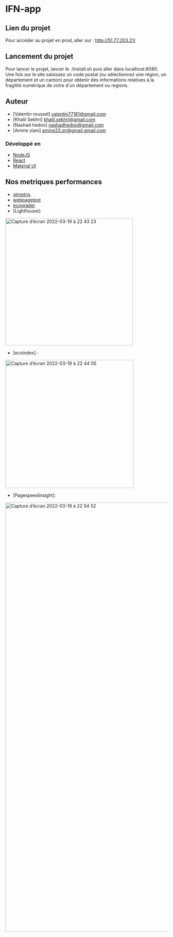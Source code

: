 # IFN-app


## Lien du projet

Pour accéder au projet en prod, aller sur : http://51.77.203.21/


## Lancement du projet 

Pour lancer le projet, lancer le ./install.sh puis aller dans localhost:8080.
Une fois sur le site saisissez un code postal (ou sélectionnez une région, un département et un canton) pour obtenir des informations relatives à la fragilité numérique de votre d'un département ou regions.

## Auteur

* [Valentin roussel] valentin77181@gmail.com
* [Khalil Sekhri] khalil.sekhri@gmail.com
* [Nashad hedoo] nashadhedoo@gmail.com
* [Amine ziani] amine23.zn@gmail.gmail.com

### Développé en 

* [NodeJS](https://nodejs.org)
* [React](https://reactjs.org)
* [Material UI](https://material-ui.com/)

## Nos metriques performances

* [gtmetrix](https://gtmetrix.com/reports/51.77.203.21/mGXzIbqb/)
* [webpagetest](https://www.webpagetest.org/result/220319_BiDc01_AA4/)
* [ecograder](https://bit.ly/3JpTfSP)
* [Lighthouse]:
<img width="396" alt="Capture d’écran 2022-03-19 à 22 43 23" src="https://user-images.githubusercontent.com/1733380/159139697-831761de-ccc7-44e4-b3e6-e0f7e75909c4.png">


* [ecoindex] :
<img width="398" alt="Capture d’écran 2022-03-19 à 22 44 05" src="https://user-images.githubusercontent.com/1733380/159139703-c9940a32-403e-4ad3-8910-c4137e56b03a.png">

* [Pagespeedinsight]:

<img width="1334" alt="Capture d’écran 2022-03-19 à 22 54 52" src="https://user-images.githubusercontent.com/1733380/159139723-15fe4edf-9456-4261-bd45-8a40be904dab.png">



